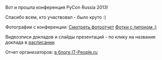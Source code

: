 Вот и прошла конференция PyCon Russia 2013!

Спасибо всем, кто участвовал - было круто :)

Фотографии с конференции: [Смотреть фотоотчет](http://www.facebook.com/media/set/?set=a.510272319018902.1073741825.475364682509666&type=1&l=024c3c640c)
                          [Фотки с питоном :)](http://www.facebook.com/media/set/?set=a.511999932179474.1073741826.475364682509666&type=1)
                          
Видеозписи докладов и слайды презентаций - по клику на название доклада в [расписании](http://pycon.ru/program/schedule/)

Отчет организаторов: [в блоге IT-People.ru](http://it-people.livejournal.com/4790.html)

